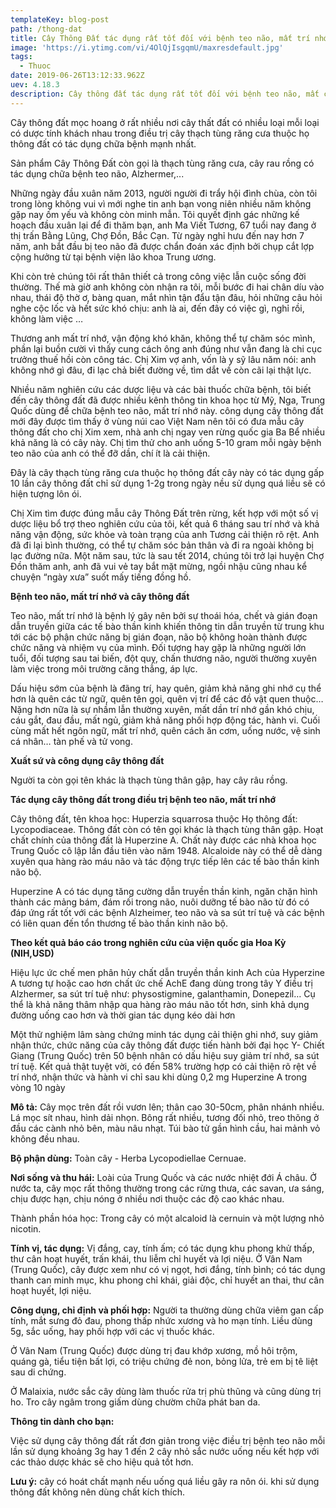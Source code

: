 ```yaml
---
templateKey: blog-post
path: /thong-dat
title: Cây Thông Đất tác dụng rất tốt đối với bệnh teo não, mất trí nhớ
image: 'https://i.ytimg.com/vi/4OlQjIsgqmU/maxresdefault.jpg' 
tags:
  - Thuoc
date: 2019-06-26T13:12:33.962Z
uev: 4.18.3
description: Cây thông đất tác dụng rất tốt đối với bệnh teo não, mất chí nhơ, Alzheimer, cho hiệu quả bất ngờ.
---
```


Cây thông đất mọc hoang ở rất nhiều nơi cây thất đất có nhiều loại mỗi loại có dược tính khách nhau trong điều trị cây thạch tùng răng cưa thuộc họ thông đất có tác dụng chữa bệnh mạnh nhất.

Sản phẩm Cây Thông Đất còn gọi là thạch tùng răng cưa, cây rau rồng có tác dụng chữa bệnh teo não, Alzhermer,...

Những ngày đầu xuân năm 2013, người người đi trẩy hội đình chùa, còn tôi trong lòng không vui vì mới nghe tin anh bạn vong niên nhiều năm không gặp nay ốm yếu và không còn minh mẫn. Tôi quyết định gác những kế hoạch đầu xuân lại để đi thăm bạn, anh Ma Viết Tương, 67 tuổi nay đang ở thị trấn Bằng Lũng, Chợ Đồn, Bắc Cạn. Từ ngày nghỉ hưu đến nay hơn 7 năm, anh bắt đầu bị teo não đã được chẩn đoán xác định bởi chụp cắt lợp cộng hưởng từ tại bệnh viện lão khoa Trung ương.

Khi còn trẻ chúng tôi rất thân thiết cả trong công việc lẫn cuộc sống đời thường. Thế mà giờ anh không còn nhận ra tôi, mỗi bước đi hai chân díu vào nhau, thái độ thờ ơ, bàng quan, mắt nhìn tận đẩu tận đâu, hỏi những câu hỏi nghe cộc lốc và hết sức khó chịu: anh là ai, đến đây có việc gì, nghỉ rồi, không làm việc …

Thương anh mất trí nhớ, vận động khó khăn, không thể tự chăm sóc mình, phần lại buồn cười vì thấy cung cách ông anh đúng như vẫn đang là chi cục trưởng thuế hồi còn công tác. Chị Xim vợ anh, vốn là y sỹ lâu năm nói: anh không nhớ gì đâu, đi lạc chả biết đường về, tìm dắt về còn cãi lại thật lực.

Nhiều năm nghiên cứu các dược liệu và các bài thuốc chữa bệnh, tôi biết đến cây thông đất đã được nhiều kênh thông tin khoa học từ Mỹ, Nga, Trung Quốc dùng để chữa bệnh teo não, mất trí nhớ này. công dụng cây thông đất mới đây được tìm thấy ở vùng núi cao Việt Nam nên tôi có đưa mẫu cây thông đất cho chị Xim xem, nhà anh chị ngay ven rừng quốc gia Ba Bể nhiều khả năng là có cây này. Chị tìm thử cho anh uống 5-10 gram mỗi ngày bệnh teo não của anh có thể đỡ dần, chí ít là cải thiện.

Đây là cây thạch tùng răng cưa thuộc họ thông đất cây này có tác dụng gấp 10 lần cây thông đất chỉ sử dụng 1-2g trong ngày nều sử dụng quá liều sẽ có hiện tượng lôn ói.

Chị Xim tìm được đúng mẫu cây Thông Đất trên rừng, kết hợp với một số vị dược liệu bổ trợ theo nghiên cứu của tôi, kết quả 6 tháng sau trí nhớ và khả năng vận động, sức khỏe và toàn trạng của anh Tương cải thiện rõ rệt. Anh đã đi lại bình thường, có thể tự chăm sóc bản thân và đi ra ngoài không bị lạc đường nữa. Một năm sau, tức là sau tết 2014, chúng tôi trở lại huyện Chợ Đồn thăm anh, anh đã vui vẻ tay bắt mặt mừng, ngồi nhậu cũng nhau kể chuyện “ngày xưa” suốt mấy tiếng đồng hồ.

**Bệnh teo não, mất trí nhớ và cây thông đất**

Teo não, mất trí nhớ là bệnh lý gây nên bởi sự thoái hóa, chết và gián đoạn dẫn truyền giữa các tế bào thần kinh khiến thông tin dẫn truyền từ trung khu tới các bộ phận chức năng bị gián đoạn, não bộ không hoàn thành được chức năng và nhiệm vụ của mình. Đối tượng hay gặp là những người lớn tuổi, đối tượng sau tai biến, đột quỵ, chấn thương não, người thường xuyên làm việc trong môi trường căng thẳng, áp lực.

Dấu hiệu sớm của bệnh là đãng trí, hay quên, giảm khả năng ghi nhớ cụ thể hơn là quên các từ ngữ, quên tên gọi, quên vị trí để các đồ vật quen thuộc… Nặng hơn nữa là sự nhầm lẫn thường xuyên, mất dần trí nhớ gần khó chịu, cáu gắt, đau đầu, mất ngủ, giảm khả năng phối hợp động tác, hành vi. Cuối cùng mất hết ngôn ngữ, mất trí nhớ, quên cách ăn cơm, uống nước, vệ sinh cá nhân… tàn phế và tử vong.

**Xuất sứ và công dụng cây thông đất**

Người ta còn gọi tên khác là thạch tùng thân gập, hay cây râu rồng.

**Tác dụng cây thông đất trong điều trị bệnh teo não, mất trí nhớ**

Cây thông đất, tên khoa học: Huperzia squarrosa thuộc Họ thông đất: Lycopodiaceae. Thông đất còn có tên gọi khác là thạch tùng thân gập. Hoạt chất chính của thông đất là Huperzine A. Chất này được các nhà khoa học Trung Quốc cô lập lần đầu tiên vào năm 1948. Alcaloide này có thể dễ dàng xuyên qua hàng rào máu não và tác động trực tiếp lên các tế bào thần kinh não bộ.

Huperzine A có tác dụng tăng cường dẫn truyền thần kinh, ngăn chặn hình thành các mảng bám, đám rối trong não, nuôi dưỡng tế bào não từ đó có đáp ứng rất tốt với các bệnh Alzheimer, teo não và sa sút trí tuệ và các bệnh có liên quan đến tổn thương tế bào thần kinh não bộ.

**Theo kết quả báo cáo trong nghiên cứu của viện quốc gia Hoa Kỳ (NIH,USD)**

Hiệu lực ức chế men phân hủy chất dẫn truyền thần kinh Ach của Hyperzine A tương tự hoặc cao hơn chất ức chế AchE đang dùng trong tây Y điều trị Alzhermer, sa sút trí tuệ như: physostigmine, galanthamin, Donepezil… Cụ thể là khả năng thâm nhập qua hàng rào máu não tốt hơn, sinh khả dụng đường uống cao hơn và thời gian tác dụng kéo dài hơn

Một thử nghiệm lâm sàng chứng minh tác dụng cải thiện ghi nhớ, suy giảm nhận thức, chức năng của cây thông đất được tiến hành bởi đại học Y- Chiết Giang (Trung Quốc) trên 50 bệnh nhân có dấu hiệu suy giảm trí nhớ, sa sút trí tuệ.  Kết quả thật tuyệt vời, có đến 58% trường hợp có cải thiện rõ rệt về trí nhớ, nhận thức và hành vi chỉ sau khi dùng 0,2 mg Huperzine A trong vòng 10 ngày

**Mô tả:** Cây mọc trên đất rồi vươn lên; thân cao 30-50cm, phân nhánh nhiều. Lá mọc sít nhau, hình dải nhọn. Bông rất nhiều, tương đối nhỏ, treo thõng ở đầu các cành nhỏ bên, màu nâu nhạt. Túi bào tử gần hình cầu, hai mảnh vỏ không đều nhau.

**Bộ phận dùng:** Toàn cây - Herba Lycopodiellae Cernuae.

**Nơi sống và thu hái:** Loài của Trung Quốc và các nước nhiệt đới Á châu. Ở nước ta, cây mọc rất thông thường trong các rừng thưa, các savan, ưa sáng, chịu được hạn, chịu nóng ở nhiều nơi thuộc các độ cao khác nhau.

Thành phần hóa học: Trong cây có một alcaloid là cernuin và một lượng nhỏ nicotin.

**Tính vị, tác dụng:** Vị đắng, cay, tính ấm; có tác dụng khu phong khử thấp, thư cân hoạt huyết, trấn khái, thu liễm chỉ huyết và lợi niệu. Ở Vân Nam (Trung Quốc), cây được xem như có vị ngọt, hơi đắng, tính bình; có tác dụng thanh can minh mục, khu phong chỉ khái, giải độc, chỉ huyết an thai, thư cân hoạt huyết, lợi niệu.

**Công dụng, chỉ định và phối hợp:** Người ta thường dùng chữa viêm gan cấp tính, mắt sưng đỏ đau, phong thấp nhức xương và ho mạn tính. Liều dùng 5g, sắc uống, hay phối hợp với các vị thuốc khác.

Ở Vân Nam (Trung Quốc) được dùng trị đau khớp xương, mồ hôi trộm, quáng gà, tiểu tiện bất lợi, có triệu chứng đẻ non, bỏng lửa, trẻ em bị tê liệt sau di chứng.

Ở Malaixia, nước sắc cây dùng làm thuốc rửa trị phù thũng và cũng dùng trị ho. Tro cây ngâm trong giấm dùng chườm chữa phát ban da.

**Thông tin dành cho bạn:**

Việc sử dụng cây thông đất rất đơn giản trong việc điều trị bệnh teo não mỗi lần sử dụng khoảng 3g hay 1 đến 2 cây nhỏ sắc nước uống nếu kết hợp với các thảo dược khác sẽ cho hiệu quả tốt hơn.

**Lưu ý:** cây có hoát chất mạnh nếu uống quá liều gây ra nôn ói. khi sử dụng thông đất không nên dùng chất kích thích.
